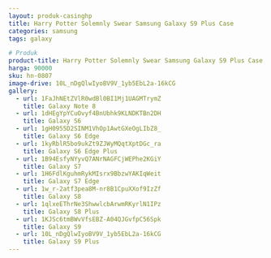 ```yaml
---
layout: produk-casinghp
title: Harry Potter Solemnly Swear Samsung Galaxy S9 Plus Case
categories: samsung
tags: galaxy

# Produk
product-title: Harry Potter Solemnly Swear Samsung Galaxy S9 Plus Case
harga: 90000
sku: hn-0807
image-drive: 10L_nDgQlwIyoBV9V_1yb5EbL2a-16kCG
gallery:
  - url: 1FaJhNEtZVlR0wdBl0BI1Mj1UAGMTrymZ
    title: Galaxy Note 8
  - url: 1dHEgYpYCuOvyf4BnUbhk9KLNDKTBn2DH
    title: Galaxy S6
  - url: 1gH0955D2SINM1VhOp1AwtGXeOgLIbZ8_
    title: Galaxy S6 Edge
  - url: 1kyRblR5bo9ukZt9ZJWyMQqtXptDGc_ra
    title: Galaxy S6 Edge Plus
  - url: 1B94EsfyNYyvQ7ANrNAGFCjWEPhe2KGiY
    title: Galaxy S7
  - url: 1H6FdlKguhmRykMIsrx9BbzwYAKIqWeit
    title: Galaxy S7 Edge
  - url: 1w_r-2atf3pea8M-nr8B1CpuXXof9IzZf
    title: Galaxy S8
  - url: 1qlxeEThrNe3ShwwlcbArwmRKyrlN1IPz
    title: Galaxy S8 Plus
  - url: 1KJSc6tmBWvVfsEBZ-A04QJGvfpC56Spk
    title: Galaxy S9
  - url: 10L_nDgQlwIyoBV9V_1yb5EbL2a-16kCG
    title: Galaxy S9 Plus
---
```

